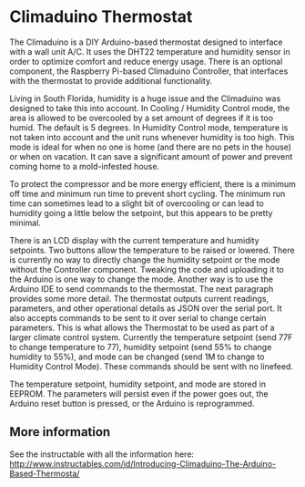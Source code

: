 Climaduino Thermostat
=====================

The Climaduino is a DIY Arduino-based thermostat designed to interface with a wall unit A/C. It uses the DHT22 temperature and humidity sensor in order to optimize comfort and reduce energy usage. There is an optional component, the Raspberry Pi-based Climaduino Controller, that interfaces with the thermostat to provide additional functionality.

Living in South Florida, humidity is a huge issue and the Climaduino was designed to take this into account. In Cooling / Humidity Control mode, the area is allowed to be overcooled by a set amount of degrees if it is too humid. The default is 5 degrees. In Humidity Control mode, temperature is not taken into account and the unit runs whenever humidity is too high. This mode is ideal for when no one is home (and there are no pets in the house) or when on vacation. It can save a significant amount of power and prevent coming home to a mold-infested house.

To protect the compressor and be more energy efficient, there is a minimum off time and minimum run time to prevent short cycling. The minimum run time can sometimes lead to a slight bit of overcooling or can lead to humidity going a little below the setpoint, but this appears to be pretty minimal.

There is an LCD display with the current temperature and humidity setpoints. Two buttons allow the temperature to be raised or lowered. There is currently no way to directly change the humidity setpoint or the mode without the Controller component. Tweaking the code and uploading it to the Arduino is one way to change the mode. Another way is to use the Arduino IDE to send commands to the thermostat. The next paragraph provides some more detail. The thermostat outputs current readings, parameters, and other operational details as JSON over the serial port. It also accepts commands to be sent to it over serial to change certain parameters. This is what allows the Thermostat to be used as part of a larger climate control system. Currently the temperature setpoint (send 77F to change temperature to 77), humidity setpoint (send 55% to change humidity to 55%), and mode can be changed (send 1M to change to Humidity Control Mode). These commands should be sent with no linefeed.

The temperature setpoint, humidity setpoint, and mode are stored in EEPROM. The parameters will persist even if the power goes out, the Arduino reset button is pressed, or the Arduino is reprogrammed.

More information
----------------

See the instructable with all the information here: http://www.instructables.com/id/Introducing-Climaduino-The-Arduino-Based-Thermosta/
